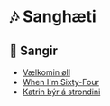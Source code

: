 # 🎶 Sanghæti

## 📜 Sangir

- [Vælkomin øll](sange/vaelkomin-oell.md)  
- [When I'm Sixty-Four](sange/when-im-sixty-four.md)  
- [Katrin býr á strondini](sange/katrin-byr-a-strondini.md)
